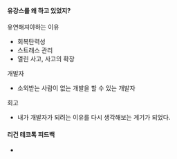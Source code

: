 #### 유강스를 왜 하고 있었지?

유연해져야하는 이유
- 회복탄력성
- 스트래스 관리
- 열린 사고, 사고의 확장

개발자
- 소외받는 사람이 없는 개발을 할 수 있는 개발자

회고
- 내가 개발자가 되려는 이유를 다시 생각해보는 계기가 되었다.

#### 리건 테코톡 피드백

- 